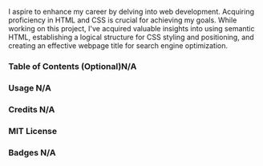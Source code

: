 
I aspire to enhance my career by delving into web development. Acquiring proficiency in HTML and CSS is crucial for achieving my goals. While working on this project, I've acquired valuable insights into using semantic HTML, establishing a logical structure for CSS styling and positioning, and creating an effective webpage title for search engine optimization.

### Table of Contents (Optional)N/A

### Usage N/A

### Credits N/A

### MIT License 

### Badges N/A



